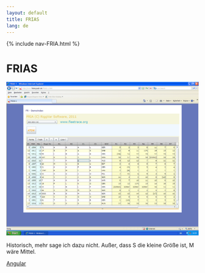 ```yaml
---
layout: default
title: FRIAS
lang: de
---
```

{% include nav-FRIA.html %}

# FRIAS

![FRIAS-1](../images/FRIAS-1.png)

Historisch, mehr sage ich dazu nicht.
Außer, dass S die kleine Größe ist, M wäre Mittel.

[Angular](../angular/FREO.html)